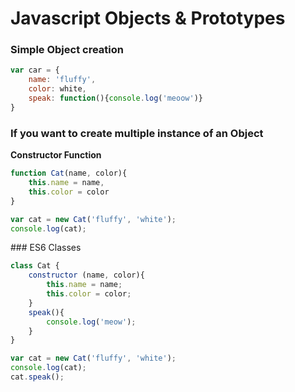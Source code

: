 # Javascript Objects & Prototypes

### Simple Object creation
```Javascript
var car = {
    name: 'fluffy',
    color: white,
    speak: function(){console.log('meoow')}
}
```

### If you want to create multiple instance of an Object

__Constructor Function__
```Javascript
function Cat(name, color){
    this.name = name,
    this.color = color
}

var cat = new Cat('fluffy', 'white');
console.log(cat);
```

### ES6 Classes

```Javascript
class Cat {
    constructor (name, color){
        this.name = name;
        this.color = color;
    }
    speak(){
        console.log('meow');
    }
}

var cat = new Cat('fluffy', 'white');
console.log(cat);
cat.speak();
```